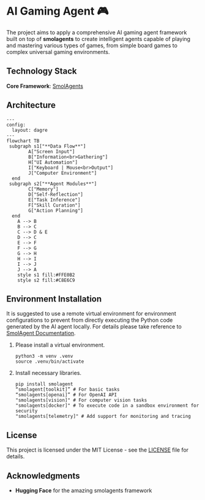 # AI Gaming Agent 🎮

The project aims to apply a comprehensive AI gaming agent framework built on top of **smolagents** to create intelligent agents capable of playing and mastering various types of games, from simple board games to complex universal gaming environments.

## Technology Stack

**Core Framework**: [SmolAgents](https://github.com/huggingface/smolagents)

## Architecture

```mermaid
---
config:
  layout: dagre
---
flowchart TB
 subgraph s1["**Data Flow**"]
        A["Screen Input"]
        B["Information<br>Gathering"]
        H["UI Automation"]
        I["Keyboard | Mouse<br>Output"]
        J["Computer Environment"]
  end
 subgraph s2["**Agent Modules**"]
        C["Memory"]
        D["Self-Reflection"]
        E["Task Inference"]
        F["Skill Curation"]
        G["Action Planning"]
  end
    A --> B
    B --> C
    C --> D & E
    D --> C
    E --> F
    F --> G
    G --> H
    H --> I
    I --> J
    J --> A
    style s1 fill:#FFE0B2
    style s2 fill:#C8E6C9
```

## Environment Installation

It is suggested to use a remote virtual environment for environment configurations to prevent from directly executing the Python code generated by the AI agent locally. For details please take reference to [SmolAgent Documentation](https://huggingface.co/docs/smolagents/index).

1. Please install a virtual environment.

   ```
   python3 -m venv .venv
   source .venv/bin/activate
   ```

2. Install necessary libraries.
   ```
   pip install smolagent
   “smolagent[toolkit]” # For basic tasks
   “smolagents[openai]” # For OpenAI API
   "smolagents[vision]" # For computer vision tasks
   "smolagents[docker]" # To execute code in a sandbox environment for security
   "smolagents[telemetry]" # Add support for monitoring and tracing
   ```

## License

This project is licensed under the MIT License - see the [LICENSE](LICENSE) file for details.

## Acknowledgments

- **Hugging Face** for the amazing smolagents framework
